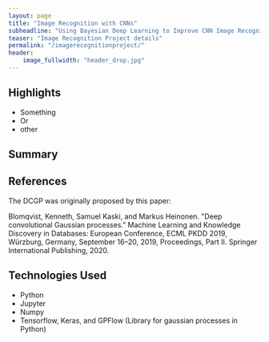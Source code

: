 ```yaml
---
layout: page
title: "Image Recognition with CNNs"
subheadline: "Using Bayesian Deep Learning to Improve CNN Image Recognition Accuracy"
teaser: "Image Recognition Project details"
permalink: "/imagerecognitionproject/"
header:
    image_fullwidth: "header_drop.jpg"
---
```


## Highlights

* Something
* Or
* other

## Summary

## References

The DCGP was originally proposed by this paper:

Blomqvist, Kenneth, Samuel Kaski, and Markus Heinonen. "Deep convolutional Gaussian processes." Machine Learning and Knowledge Discovery in Databases: European Conference, ECML PKDD 2019, Würzburg, Germany, September 16–20, 2019, Proceedings, Part II. Springer International Publishing, 2020.

## Technologies Used
* Python
* Jupyter
* Numpy
* Tensorflow, Keras, and GPFlow (Library for gaussian processes in Python)
